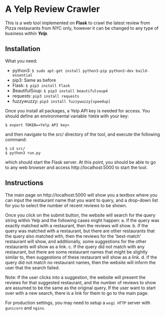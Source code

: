 # A Yelp Review Crawler
This is a web tool implemented on **Flask** to crawl the latest review from Pizza restaurants from NYC only, however it can be changed to any type of business within **_Yelp_**.

## Installation
What you need:
- python3: `$ sudo apt-get install python3-pip python3-dev build-essential`
- pip3: Same as before
- Flask: `$ pip3 install Flask`
- BeautifulSoup: `$ pip3 install beautifulsoup4`
- requests: `pip3 install requests`
- fuzzywuzzy: `pip3 install fuzzywuzzy[speedup]`

Once you install all packages, a Yelp API key is needed for access. You should define an environmental variable `TOKEN` with your key:
```
$ export TOKEN=<Yelp API key>
```
and then navigate to the src/ directory of the tool, and execute the following command:
```
$ cd src/
$ python3 run.py
```
which should start the Flask server.
At this point, you should be able to go to any web browser and access http://localhost:5000 to start the tool.

## Instructions
The main page on http://localhost:5000 will show you a textbox where you can input the restaurant name that you want to query, and a drop-down list for you to select the number of recent reviews to be shown.

Once you click on the submit button, the website will search for the query string within Yelp and the following cases might happen:
a. If the query was exactly matched with a restaurant, then the reviews will show.
b. If the query was matched with a restaurant, but there are other restaurants that the query also matched with, then the reviews for the 'best-match' restaurant will show, and additionally, some suggestions for the other restaurants will show as a link.
c. If the query did not match with any restaurant, but there are some restaurant names that might be slightly similar to, then suggestions of these restaurant will show as a link.
d. If the query did not match no restaurant names, then the website will inform the user that the search failed.

Note: If the user clicks into a suggestion, the website will present the reviews for that suggested restaurant, and the number of reviews to show are assumed to be the same as the original query.
If the user want to start over with a new search, there is a link for them to go to the main page.

For production settings, you may need to setup a `wsgi HTTP` server with `gunicorn` and `nginx`.
